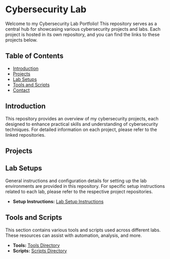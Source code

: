 # Cybersecurity Lab

Welcome to my Cybersecurity Lab Portfolio! This repository serves as a central hub for showcasing various cybersecurity projects and labs. Each project is hosted in its own repository, and you can find the links to these projects below.

## Table of Contents

- [Introduction](#introduction)
- [Projects](#projects)
- [Lab Setups](#lab-setups)
- [Tools and Scripts](#tools-and-scripts)
- [Contact](#contact)

## Introduction

This repository provides an overview of my cybersecurity projects, each designed to enhance practical skills and understanding of cybersecurity techniques. For detailed information on each project, please refer to the linked repositories.

## Projects

## Lab Setups

General instructions and configuration details for setting up the lab environments are provided in this repository. For specific setup instructions related to each lab, please refer to the respective project repositories.

- **Setup Instructions:** [Lab Setup Instructions](docs/lab-setup-instructions.md)


## Tools and Scripts

This section contains various tools and scripts used across different labs. These resources can assist with automation, analysis, and more.

- **Tools:** [Tools Directory](tools/)
- **Scripts:** [Scripts Directory](scripts/)

